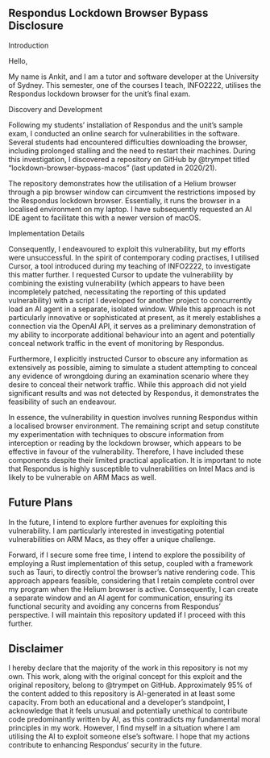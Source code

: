 ## Respondus Lockdown Browser Bypass Disclosure

Introduction

Hello,

My name is Ankit, and I am a tutor and software developer at the University of Sydney. This semester, one of the courses I teach, INFO2222, utilises the Respondus lockdown browser for the unit’s final exam.

Discovery and Development

Following my students’ installation of Respondus and the unit’s sample exam, I conducted an online search for vulnerabilities in the software. Several students had encountered difficulties downloading the browser, including prolonged stalling and the need to restart their machines. During this investigation, I discovered a repository on GitHub by @trympet titled “lockdown-browser-bypass-macos” (last updated in 2020/21).

The repository demonstrates how the utilisation of a Helium browser through a pip browser window can circumvent the restrictions imposed by the Respondus lockdown browser. Essentially, it runs the browser in a localised environment on my laptop. I have subsequently requested an AI IDE agent to facilitate this with a newer version of macOS.

Implementation Details

Consequently, I endeavoured to exploit this vulnerability, but my efforts were unsuccessful. In the spirit of contemporary coding practises, I utilised Cursor, a tool introduced during my teaching of INFO2222, to investigate this matter further. I requested Cursor to update the vulnerability by combining the existing vulnerability (which appears to have been incompletely patched, necessitating the reporting of this updated vulnerability) with a script I developed for another project to concurrently load an AI agent in a separate, isolated window. While this approach is not particularly innovative or sophisticated at present, as it merely establishes a connection via the OpenAI API, it serves as a preliminary demonstration of my ability to incorporate additional behaviour into an agent and potentially conceal network traffic in the event of monitoring by Respondus.

Furthermore, I explicitly instructed Cursor to obscure any information as extensively as possible, aiming to simulate a student attempting to conceal any evidence of wrongdoing during an examination scenario where they desire to conceal their network traffic. While this approach did not yield significant results and was not detected by Respondus, it demonstrates the feasibility of such an endeavour.

In essence, the vulnerability in question involves running Respondus within a localised browser environment. The remaining script and setup constitute my experimentation with techniques to obscure information from interception or reading by the lockdown browser, which appears to be effective in favour of the vulnerability. Therefore, I have included these components despite their limited practical application. It is important to note that Respondus is highly susceptible to vulnerabilities on Intel Macs and is likely to be vulnerable on ARM Macs as well.

## Future Plans

In the future, I intend to explore further avenues for exploiting this vulnerability. I am particularly interested in investigating potential vulnerabilities on ARM Macs, as they offer a unique challenge.

Forward, if I secure some free time, I intend to explore the possibility of employing a Rust implementation of this setup, coupled with a framework such as Tauri, to directly control the browser’s native rendering code. This approach appears feasible, considering that I retain complete control over my program when the Helium browser is active. Consequently, I can create a separate window and an AI agent for communication, ensuring its functional security and avoiding any concerns from Respondus’ perspective. I will maintain this repository updated if I proceed with this further.

## Disclaimer

I hereby declare that the majority of the work in this repository is not my own. This work, along with the original concept for this exploit and the original repository, belong to @trympet on GitHub. Approximately 95% of the content added to this repository is AI-generated in at least some capacity. From both an educational and a developer’s standpoint, I acknowledge that it feels unusual and potentially unethical to contribute code predominantly written by AI, as this contradicts my fundamental moral principles in my work. However, I find myself in a situation where I am utilising the AI to exploit someone else’s software. I hope that my actions contribute to enhancing Respondus’ security in the future.

